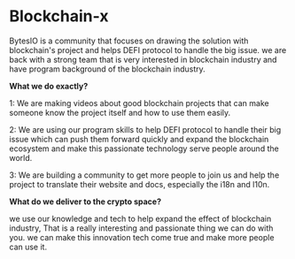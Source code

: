 # Blockchain-x
BytesIO is a community that focuses on drawing the solution with blockchain's project and helps DEFI protocol to handle the big issue. we are back with a strong team that is very interested in blockchain industry and have program background of the blockchain industry.

**What we do exactly?**

1: We are making videos about good blockchain projects that can make someone know the project itself and how to use them easily.

2: We are using our program skills to help DEFI protocol to handle their big issue which can push them forward quickly and expand the blockchain ecosystem and make this passionate technology serve people around the world.

3: We are building a community to get more people to join us and help the project to translate their website and docs, especially the i18n and l10n.



**What do we deliver to the crypto space?**

we use our knowledge and tech to help expand the effect of blockchain industry, That is a really interesting and passionate thing we can do with you. we can make this innovation tech come true and make more people can use it.
